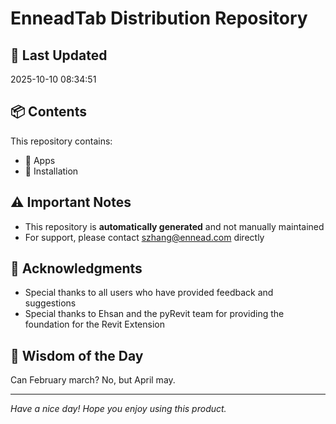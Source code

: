 # EnneadTab Distribution Repository

## 📅 Last Updated
2025-10-10 08:34:51



## 📦 Contents
This repository contains:
- 📂 Apps
- 📂 Installation

## ⚠️ Important Notes
- This repository is **automatically generated** and not manually maintained
- For support, please contact szhang@ennead.com directly

## 🙏 Acknowledgments
- Special thanks to all users who have provided feedback and suggestions
- Special thanks to Ehsan and the pyRevit team for providing the foundation for the Revit Extension

## 💭 Wisdom of the Day
Can February march? No, but April may.

---
*Have a nice day! Hope you enjoy using this product.*
